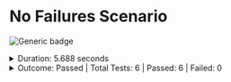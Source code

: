 # No Failures Scenario

![Generic badge](https://img.shields.io/badge/6/6-PASSED-brightgreen.svg)
<details>
  <summary>Duration: 5.688 seconds</summary>
  <table>
    <tr>
      <th>Start:</th>
      <td><code>2024-02-23 20:43:06.979 UTC</code></td>
    </tr>
    <tr>
      <th>Finish:</th>
      <td><code>2024-02-23 20:43:12.667 UTC</code></td>
    </tr>
    <tr>
      <th>Duration:</th>
      <td><code>5.688 seconds</code></td>
    </tr>
  </table>
</details>
<details>
  <summary>Outcome: Passed | Total Tests: 6 | Passed: 6 | Failed: 0</summary>
  <table>
    <tr>
      <th>Total Test Suites:</th>
      <td>1</td>
    </tr>
    <tr>
      <th>Total Tests:</th>
      <td>6</td>
    </tr>
    <tr>
      <th>Failed Test Suites:</th>
      <td>0</td>
    </tr>
    <tr>
      <th>Failed Tests:</th>
      <td>0</td>
    </tr>
    <tr>
      <th>Passed Test Suites:</th>
      <td>1</td>
    </tr>
    <tr>
      <th>Passed Tests:</th>
      <td>6</td>
    </tr>
  </table>
</details>
